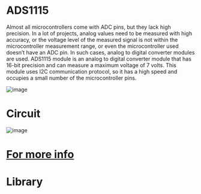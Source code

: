 # ADS1115
Almost all microcontrollers come with ADC pins, but they lack high precision. In a lot of projects, analog values need to be measured with high accuracy, or the voltage level of the measured signal is not within the microcontroller measurement range, or even the microcontroller used doesn’t have an ADC pin. In such cases, analog to digital converter modules are used.
ADS1115 module is an analog to digital converter module that has 16-bit precision and can measure a maximum voltage of 7 volts. This module uses I2C communication protocol, so it has a high speed and occupies a small number of the microcontroller pins.

![image](https://user-images.githubusercontent.com/24539773/205572192-566919d2-e452-40cd-a8a2-e063216aa6f6.png)


# Circuit
![image](https://user-images.githubusercontent.com/24539773/205572869-babf13ba-db6c-4359-b9be-0c4f23b94cc2.png)

# [For more info](https://learn.adafruit.com/adafruit-4-channel-adc-breakouts/assembly-and-wiring)

# Library
 
